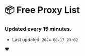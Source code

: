 # :package: Free Proxy List
### Updated every 15 minutes.

- Last updated: `2024-08-17 23:02`

:heart:

